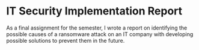 # IT Security Implementation Report

As a final assignment for the semester, I wrote a report on identifying the possible causes of a ransomware attack on an IT company with developing possible solutions to prevent them in the future. 
